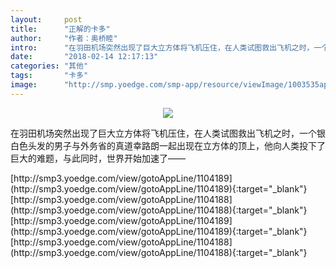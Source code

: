```yaml
---
layout:     post
title:      "正解的卡多"
author:     "作者：奥桥睦"
intro:      "在羽田机场突然出现了巨大立方体将飞机压住，在人类试图救出飞机之时，一个银白色头发的男子与外务省的真道幸路朗一起出现在立方体的顶上，他向人类投下了巨大的难题，与此同时，世界开始加速了——"
date:       "2018-02-14 12:17:13"
categories: "其他"
tags:       "卡多"
image:      "http://smp.yoedge.com/smp-app/resource/viewImage/1003535appline.png"
---
```

<div style="text-align: center">
<p><img src="http://smp.yoedge.com/smp-app/resource/viewImage/1003535appline.png"/></p>
</div>
<p class="post-meta">
<span>在羽田机场突然出现了巨大立方体将飞机压住，在人类试图救出飞机之时，一个银白色头发的男子与外务省的真道幸路朗一起出现在立方体的顶上，他向人类投下了巨大的难题，与此同时，世界开始加速了——</span>
</p>
[http://smp3.yoedge.com/view/gotoAppLine/1104189](http://smp3.yoedge.com/view/gotoAppLine/1104189){:target="_blank"}
[http://smp3.yoedge.com/view/gotoAppLine/1104188](http://smp3.yoedge.com/view/gotoAppLine/1104188){:target="_blank"}
[http://smp3.yoedge.com/view/gotoAppLine/1104189](http://smp3.yoedge.com/view/gotoAppLine/1104189){:target="_blank"}
[http://smp3.yoedge.com/view/gotoAppLine/1104188](http://smp3.yoedge.com/view/gotoAppLine/1104188){:target="_blank"}


